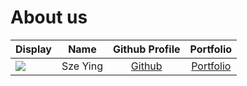# About us

 Display                                             |   Name   |            Github Profile             |       Portfolio       
-----------------------------------------------------|:--------:|:-------------------------------------:|:---------------------:
 ![](https://via.placeholder.com/100.png?text=Photo) | Sze Ying | [Github](https://github.com/szeyingg) | [Portfolio](szeyingg) 
